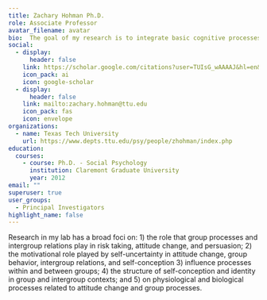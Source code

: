```yaml
---
title: Zachary Hohman Ph.D.
role: Associate Professor
avatar_filename: avatar
bio:  The goal of my research is to integrate basic cognitive processes into social interactive processes, societal processes, individual process, and internal processes that explain individual health behavior.
social:
  - display:
      header: false
    link: https://scholar.google.com/citations?user=TUIsG_wAAAAJ&hl=en&oi=ao
    icon_pack: ai
    icon: google-scholar
  - display:
      header: false
    link: mailto:zachary.hohman@ttu.edu
    icon_pack: fas
    icon: envelope
organizations:
  - name: Texas Tech University
    url: https://www.depts.ttu.edu/psy/people/zhohman/index.php
education:
  courses:
    - course: Ph.D. - Social Psychology
      institution: Claremont Graduate University
      year: 2012
email: ""
superuser: true
user_groups:
  - Principal Investigators
highlight_name: false
---
```

Research in my lab has a broad foci on: 1) the role that group processes and intergroup relations play in risk taking, attitude change, and persuasion; 2) the motivational role played by self-uncertainty in attitude change, group behavior, intergroup relations, and self-conception 3) influence processes within and between groups; 4) the structure of self-conception and identity in group and intergroup contexts; and 5) on physiological and biological processes related to attitude change and group processes.

